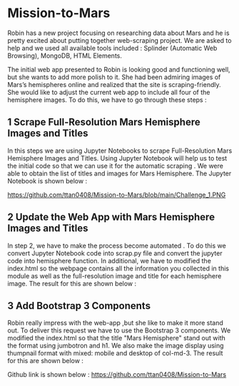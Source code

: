 # Mission-to-Mars
Robin has a new project focusing on researching data about Mars and he is pretty excited about putting together web-scraping project. We are asked to help and we used all available tools included : Splinder (Automatic Web Browsing),  MongoDB, HTML Elements.

The initial web app presented to Robin is looking good and functioning well, but she wants to add more polish to it. She had been admiring images of Mars’s hemispheres online and realized that the site is scraping-friendly. She would like to adjust the current web app to include all four of the hemisphere images. To do this, we have to go through these steps :
   
 ## 1 Scrape Full-Resolution Mars Hemisphere Images and Titles
 
  In this steps we are using Jupyter Notebooks to scrape Full-Resolution Mars Hemisphere Images and Titles. Using Jupyter Notebook will help us to test the initial code so that   we can use it for the automatic scraping . We were able to obtain the list of titles and images for Mars Hemisphere. The Jupyter Notebook is shown below :
  
  https://github.com/ttan0408/Mission-to-Mars/blob/main/Challenge_1.PNG
 
 ## 2 Update the Web App with Mars Hemisphere Images and Titles
 
  In step 2, we have to make the process become automated . To do this we convert Jupyter Notebook code into scrap.py file and convert the jupyter code into hemisphere           function. In additional, we have to modified the index.html so the webpage contains all the information you collected in this module as well as the full-resolution image and   title for each hemisphere image. The result for this are shown below :
  
 
 
 ## 3 Add Bootstrap 3 Components
  Robin really impress with the web-app ,but she like to make it more stand out. To deliver this request we have to use the Bootstrap 3 components. We modified the index.html     so that the title "Mars Hemisphere" stand out with the format using jumbotron and h1. We also make the image display using thumpnail format with mixed: mobile and desktop of   col-md-3. The result for this are shown below :
  
  
  Github link is shown below :
  https://github.com/ttan0408/Mission-to-Mars
